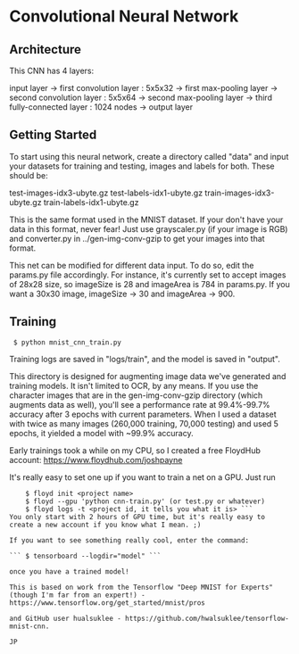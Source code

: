 # Convolutional Neural Network

## Architecture

This CNN has 4 layers:

input layer -> first convolution layer : 5x5x32 -> first max-pooling layer -> second convolution layer : 5x5x64 -> second max-pooling layer -> third fully-connected layer : 1024 nodes -> output layer

## Getting Started

To start using this neural network, create a directory called "data" and input your datasets for training and testing, images and labels for both. These should be: 

test-images-idx3-ubyte.gz
test-labels-idx1-ubyte.gz
train-images-idx3-ubyte.gz
train-labels-idx1-ubyte.gz

This is the same format used in the MNIST dataset. If your don't have your data in this format, never fear! Just use grayscaler.py (if your image is RGB) and converter.py in ../gen-img-conv-gzip to get your images into that format.

This net can be modified for different data input. To do so, edit the params.py file accordingly. For instance, it's currently set to accept images of 28x28 size, so imageSize is 28 and imageArea is 784 in params.py. If you want a 30x30 image, imageSize -> 30 and imageArea -> 900.

## Training

``` $ python mnist_cnn_train.py```

Training logs are saved in "logs/train", and the model is saved in "output".

This directory is designed for augmenting image data we've generated and
training models. It isn't limited to OCR, by any means. If you use the character
images that are in the gen-img-conv-gzip directory (which augments data as
well), you'll see a performance rate at 99.4%-99.7% accuracy after 3 epochs with
current parameters. When I used a dataset with twice as many images (260,000 training, 70,000 testing) and used 5 epochs,
it yielded a model with ~99.9% accuracy.

Early trainings took a while on my CPU, so I created a free FloydHub account: https://www.floydhub.com/joshpayne

It's really easy to set one up if you want to train a net on a GPU. Just run

``` $ floyd login
    $ floyd init <project name>
    $ floyd --gpu 'python cnn-train.py' (or test.py or whatever)
    $ floyd logs -t <project id, it tells you what it is> ```
You only start with 2 hours of GPU time, but it's really easy to create a new account if you know what I mean. ;)

If you want to see something really cool, enter the command: 

``` $ tensorboard --logdir="model" ```

once you have a trained model!

This is based on work from the Tensorflow "Deep MNIST for Experts" (though I'm far from an expert!) - https://www.tensorflow.org/get_started/mnist/pros

and GitHub user hualsuklee - https://github.com/hwalsuklee/tensorflow-mnist-cnn.

JP

